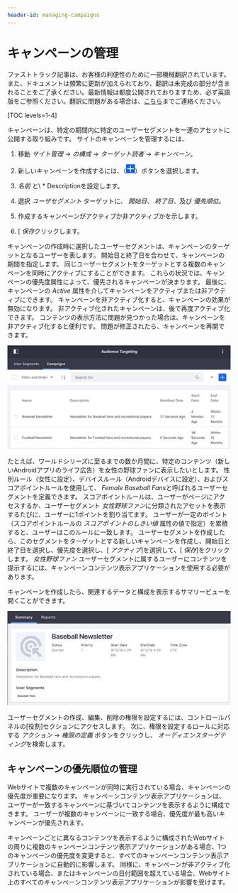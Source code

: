 ```yaml
---
header-id: managing-campaigns
---
```


# キャンペーンの管理

<p class="alert alert-info"><span class="wysiwyg-color-blue120">ファストトラック記事は、お客様の利便性のために一部機械翻訳されています。また、ドキュメントは頻繁に更新が加えられており、翻訳は未完成の部分が含まれることをご了承ください。最新情報は都度公開されておりますため、必ず英語版をご参照ください。翻訳に問題がある場合は、<a href="mailto:support-content-jp@liferay.com">こちら</a>までご連絡ください。</span></p>

[TOC levels=1-4]

キャンペーンは、特定の期間内に特定のユーザーセグメントを一連のアセットに公開する取り組みです。 サイトのキャンペーンを管理するには、

1.  移動 *サイト管理* → *の構成* → *ターゲット読者* → *キャンペーン*。

2.  新しいキャンペーンを作成するには、（![Add Campaign](../../images-dxp/icon-add.png)）ボタンを選択します。

3.  *名前* と\ * Descriptionを設定します。

4.  選択 *ユーザセグメント* ターゲットに、 *開始日*、 *終了日*、及び *優先順位*。

5.  作成するキャンペーンがアクティブか非アクティブかを示します。

6.  [ *保存*クリックします。

キャンペーンの作成時に選択したユーザーセグメントは、キャンペーンのターゲットとなるユーザーを表します。 開始日と終了日を合わせて、キャンペーンの期間を指定します。 同じユーザーセグメントをターゲットとする複数のキャンペーンを同時にアクティブにすることができます。 これらの状況では、キャンペーンの優先度属性によって、優先されるキャンペーンが決まります。 最後に、キャンペーンの *Active* 属性を介してキャンペーンをアクティブまたは非アクティブにできます。 キャンペーンを非アクティブ化すると、キャンペーンの効果が無効になります。 非アクティブ化されたキャンペーンは、後で再度アクティブ化できます。 コンテンツの表示方法に問題が見つかった場合は、キャンペーンを非アクティブ化すると便利です。 問題が修正されたら、キャンペーンを再開できます。

![図1：サイト管理に移動し、*設定*→*オーディエンスターゲティング*→*キャンペーン*をクリックして、サイトのキャンペーンを管理します。](../../images-dxp/audience-targeting-user-campaigns.png)

たとえば、ワールドシリーズに至るまでの数か月間に、特定のコンテンツ（新しいAndroidアプリのライフ広告）を女性の野球ファンに表示したいとします。 性別ルール（女性に設定）、デバイスルール（Androidデバイスに設定）、およびスコアポイントルールを使用して、 *Female Baseball Fans*と呼ばれるユーザーセグメントを定義できます。 スコアポイントルールは、ユーザーがページにアクセスするか、ユーザーセグメント *女性野球ファン*に分類されたアセットを表示するたびに、ユーザーに1ポイントを割り当てます。 ユーザーが一定のポイント（スコアポイントルールの *スコアポイントのしきい値* 属性の値で指定）を累積すると、ユーザーはこのルールに一致します。 ユーザーセグメントを作成したら、このセグメントをターゲットとする新しいキャンペーンを作成し、開始日と終了日を選択し、優先度を選択し、[ *アクティブ*]を選択して、[ *保存*]をクリックします。 *女性野球ファン* ユーザーセグメントに属するユーザーにコンテンツを提示するには、キャンペーンコンテンツ表示アプリケーションを使用する必要があります。

キャンペーンを作成したら、関連するデータと構成を表示するサマリービューを開くことができます。

![図2：既存のキャンペーンを選択して、[概要]ページを表示します。](../../images-dxp/campaign-summary.png)

ユーザーセグメントの作成、編集、削除の権限を設定するには、コントロールパネルの[役割]セクションにアクセスします。 次に、権限を設定するロールに対応する *アクション* → *権限の定義* ボタンをクリックし、 *オーディエンスターゲティング*を検索します。

## キャンペーンの優先順位の管理

Webサイトで複数のキャンペーンが同時に実行されている場合、キャンペーンの優先度が重要になります。 キャンペーンコンテンツ表示アプリケーションは、ユーザーが一致するキャンペーンに基づいてコンテンツを表示するように構成できます。 ユーザーが複数のキャンペーンに一致する場合、優先度が最も高いキャンペーンが優先されます。

キャンペーンごとに異なるコンテンツを表示するように構成されたWebサイトの周りに複数のキャンペーンコンテンツ表示アプリケーションがある場合、1つのキャンペーンの優先度を変更すると、すべてのキャンペーンコンテンツ表示アプリケーションに自動的に影響します。 同様に、キャンペーンが非アクティブ化されている場合、またはキャンペーンの日付範囲を超えている場合、Webサイト上のすべてのキャンペーンコンテンツ表示アプリケーションが影響を受けます。
